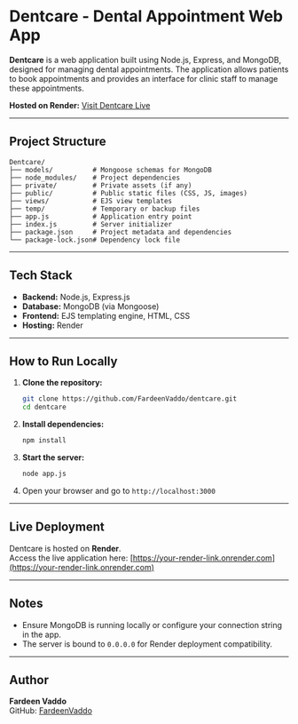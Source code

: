 # Dentcare - Dental Appointment Web App

**Dentcare** is a web application built using Node.js, Express, and MongoDB, designed for managing dental appointments. The application allows patients to book appointments and provides an interface for clinic staff to manage these appointments.

**Hosted on Render:** [Visit Dentcare Live](https://your-render-link.onrender.com)

---

## Project Structure

```
Dentcare/
├── models/          # Mongoose schemas for MongoDB
├── node_modules/    # Project dependencies
├── private/         # Private assets (if any)
├── public/          # Public static files (CSS, JS, images)
├── views/           # EJS view templates
├── temp/            # Temporary or backup files
├── app.js           # Application entry point
├── index.js         # Server initializer
├── package.json     # Project metadata and dependencies
└── package-lock.json# Dependency lock file
```

---

## Tech Stack

- **Backend:** Node.js, Express.js
- **Database:** MongoDB (via Mongoose)
- **Frontend:** EJS templating engine, HTML, CSS
- **Hosting:** Render

---

## How to Run Locally

1. **Clone the repository:**
   ```bash
   git clone https://github.com/FardeenVaddo/dentcare.git
   cd dentcare
   ```

2. **Install dependencies:**
   ```bash
   npm install
   ```

3. **Start the server:**
   ```bash
   node app.js
   ```

4. Open your browser and go to `http://localhost:3000`

---

## Live Deployment

Dentcare is hosted on **Render**.  
Access the live application here: [https://your-render-link.onrender.com](https://your-render-link.onrender.com)

---

## Notes

- Ensure MongoDB is running locally or configure your connection string in the app.
- The server is bound to `0.0.0.0` for Render deployment compatibility.

---

## Author

**Fardeen Vaddo**  
GitHub: [FardeenVaddo](https://github.com/FardeenVaddo)
